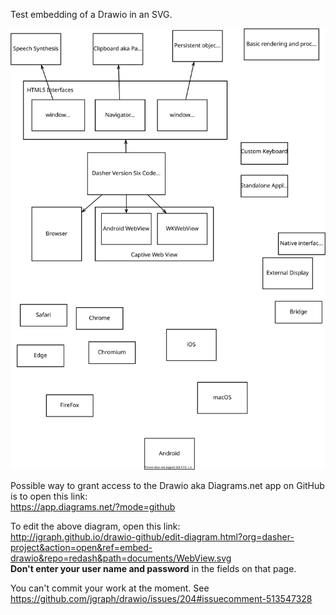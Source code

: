 Test embedding of a Drawio in an SVG.

![WebView.svg](WebView.svg)

Possible way to grant access to the Drawio aka Diagrams.net app on GitHub is to open this link:  
https://app.diagrams.net/?mode=github

To edit the above diagram, open this link:  
http://jgraph.github.io/drawio-github/edit-diagram.html?org=dasher-project&action=open&ref=embed-drawio&repo=redash&path=documents/WebView.svg  
**Don't enter your user name and password** in the fields on that page.

You can't commit your work at the moment. See  
https://github.com/jgraph/drawio/issues/204#issuecomment-513547328
